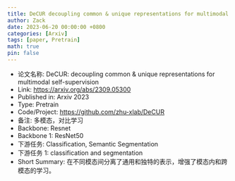 ```yaml
---
title: DeCUR decoupling common & unique representations for multimodal self-supervision
author: Zack
date: 2023-06-20 00:00:00 +0800
categories: [Arxiv]
tags: [paper, Pretrain]
math: true
pin: false
---
```

- 论文名称: DeCUR: decoupling common & unique representations for multimodal self-supervision
- Link: https://arxiv.org/abs/2309.05300
- Published in: Arxiv 2023
- Type: Pretrain
- Code/Project: https://github.com/zhu-xlab/DeCUR
- 备注: 多模态，对比学习
- Backbone: Resnet
- Backbone 1: ResNet50 
- 下游任务: Classification, Semantic Segmentation
- 下游任务 1: classification and segmentation
- Short Summary: 在不同模态间分离了通用和独特的表示，增强了模态内和跨模态的学习。
